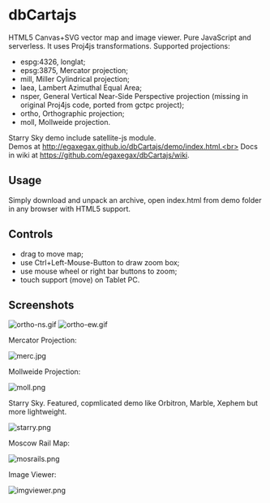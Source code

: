 dbCartajs
===========

HTML5 Canvas+SVG vector map and image viewer. Pure JavaScript and serverless.
It uses Proj4js transformations. Supported projections:

 * espg:4326, longlat;
 * epsg:3875, Mercator projection;
 * mill, Miller Cylindrical projection;
 * laea, Lambert Azimuthal Equal Area;
 * nsper, General Vertical Near-Side Perspective projection (missing in original Proj4js code, ported from gctpc project);
 * ortho, Orthographic projection;
 * moll, Mollweide projection.

Starry Sky demo include satellite-js module.<br>
Demos at http://egaxegax.github.io/dbCartajs/demo/index.html.<br>
Docs in wiki at https://github.com/egaxegax/dbCartajs/wiki.

## Usage

Simply download and unpack an archive, open index.html from demo folder in any browser with HTML5 support.

## Controls

 * drag to move map;
 * use Ctrl+Left-Mouse-Button to draw zoom box;
 * use mouse wheel or right bar buttons to zoom;
 * touch support (move) on Tablet PC.

##  Screenshots

![ortho-ns.gif]( http://img-fotki.yandex.ru/get/9066/136640652.0/0_bf3ee_cde97104_orig)
![ortho-ew.gif]( http://img-fotki.yandex.ru/get/9167/136640652.0/0_bf3ed_d4a4a2c3_orig)

Mercator Projection:

![merc.jpg](https://img-fotki.yandex.ru/get/5624/136640652.1/0_12331d_b190b78a_orig )

Mollweide Projection:

![moll.png](http://img-fotki.yandex.ru/get/9065/136640652.1/0_e6dd4_24ef9d71_orig )

Starry Sky. Featured, copmlicated demo like Orbitron, Marble, Xephem but more lightweight.

![starry.png](http://img-fotki.yandex.ru/get/9802/136640652.0/0_df04b_fbe77af7_XL.png )

Moscow Rail Map:

![mosrails.png](http://habrastorage.org/files/5aa/e52/1b3/5aae521b3a02452d8ab24e25ac7c1c4d.png )

Image Viewer:

![imgviewer.png](https://img-fotki.yandex.ru/get/9064/136640652.1/0_12331c_48691622_orig )
